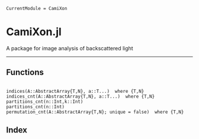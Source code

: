 ```@meta
CurrentModule = CamiXon
```

# CamiXon.jl

A package for image analysis of backscattered light

---

## Functions

```@contents
```

```@docs
indices(A::AbstractArray{T,N}, a::T...)  where {T,N}
indices_cnt(A::AbstractArray{T,N}, a::T...)  where {T,N}
partitions_cnt(n::Int,k::Int)
partitions_cnt(n::Int)
permutation_cnt(A::AbstractArray{T,N}; unique = false)  where {T,N}
```

## Index

```@index
```
